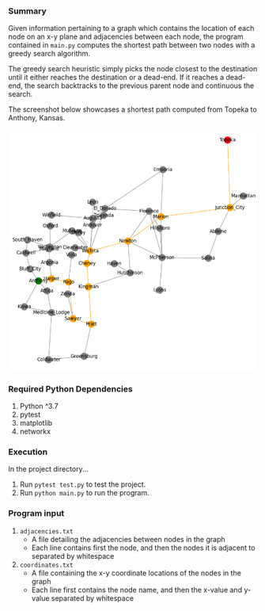 
### Summary
Given information pertaining to a graph which contains the location of each node on an x-y plane and adjacencies between each node,
the program contained in `main.py` computes the shortest path between two nodes with a greedy search algorithm.

The greedy search heuristic simply picks the node closest to the destination until it either reaches the destination or a dead-end. If it reaches a 
dead-end, the search backtracks to the previous parent node and continuous the search.

The screenshot below showcases a shortest path computed from Topeka to Anthony, Kansas.

![Screenshot](screenshot.png)

### Required Python Dependencies
1. Python ^3.7
2. pytest
3. matplotlib
4. networkx

### Execution
In the project directory...
1. Run `pytest test.py` to test the project.
2. Run `python main.py` to run the program.

### Program input
1. `adjacencies.txt`
    - A file detailing the adjacencies between nodes in the graph
    - Each line contains first the node, and then the nodes it is adjacent to separated by whitespace
2. `coordinates.txt`
    - A file containing the x-y coordinate locations of the nodes in the graph
    - Each line first contains the node name, and then the x-value and y-value separated by whitespace